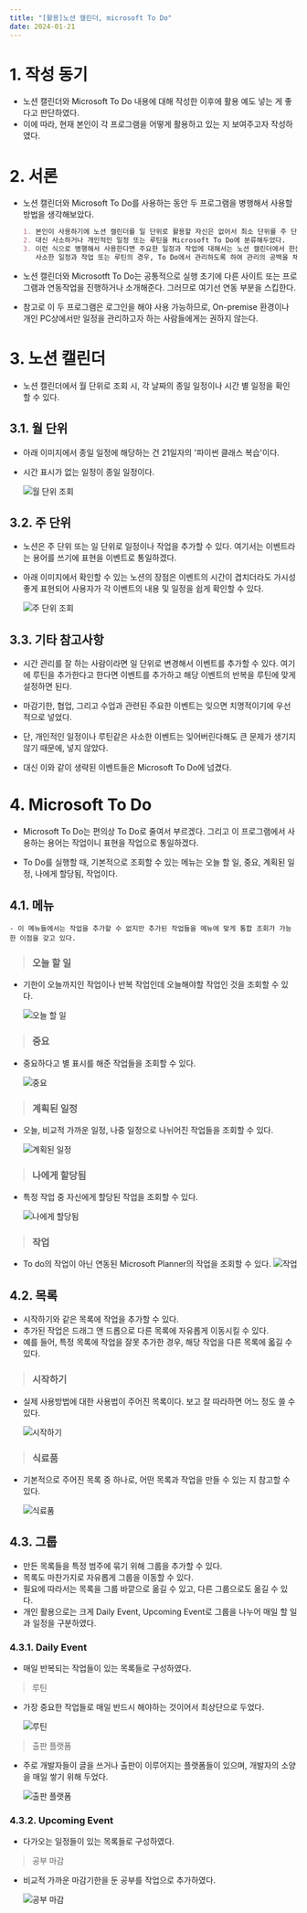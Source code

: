 ```yaml
---
title: "[활용]노션 캘린더, microsoft To Do"
date: 2024-01-21
---
```


# 1. 작성 동기

- 노션 캘린더와 Microsoft To Do 내용에 대해 작성한 이후에 활용 예도 넣는 게 좋다고 판단하였다.
- 이에 따라, 현재 본인이 각 프로그램을 어떻게 활용하고 있는 지 보여주고자 작성하였다.

# 2. 서론

- 노션 캘린더와 Microsoft To Do를 사용하는 동안 두 프로그램을 병행해서 사용할 방법을 생각해보았다.

    ```markdown
    1. 본인이 사용하기에 노션 캘린더를 일 단위로 활용할 자신은 없어서 최소 단위를 주 단위로 설정했다.
    2. 대신 사소하거나 개인적인 일정 또는 루틴을 Microsoft To Do에 분류해두었다.
    3. 이런 식으로 병행해서 사용한다면 주요한 일정과 작업에 대해서는 노션 캘린더에서 한눈에 확인할 수 있고,
       사소한 일정과 작업 또는 루틴의 경우, To Do에서 관리하도록 하여 관리의 공백을 채울 수 있다.
    ```

- 노션 캘린더와 Microsotft To Do는 공통적으로 실행 초기에 다른 사이트 또는 프로그램과 연동작업을 진행하거나 소개해준다. 그러므로 여기선 연동 부분을 스킵한다.

- 참고로 이 두 프로그램은 로그인을 해야 사용 가능하므로, On-premise 환경이나 개인 PC상에서만 일정을 관리하고자 하는 사람들에게는 권하지 않는다.


# 3. 노션 캘린더

- 노션 캘린더에서 월 단위로 조회 시, 각 날짜의 종일 일정이나 시간 별 일정을 확인할 수 있다.

## 3.1. 월 단위

- 아래 이미지에서 종일 일정에 해당하는 건 21일자의 '파이썬 클래스 복습'이다.
- 시간 표시가 없는 일정이 종일 일정이다.

    ![월 단위 조회](https://devshin-91.github.io/fig/hard_work/notion_cal_img/NotionCal1.JPG)

## 3.2. 주 단위

- 노션은 주 단위 또는 일 단위로 일정이나 작업을 추가할 수 있다. 여기서는 이벤트라는 용어를 쓰기에 표현을 이벤트로 통일하겠다. 
- 아래 이미지에서 확인할 수 있는 노션의 장점은 이벤트의 시간이 겹치더라도 가시성 좋게 표현되어 사용자가 각 이벤트의 내용 및 일정을 쉽게 확인할 수 있다.

    ![주 단위 조회](https://devshin-91.github.io/fig/hard_work/notion_cal_img/NotionCal2.JPG)

## 3.3. 기타 참고사항

- 시간 관리를 잘 하는 사람이라면 일 단위로 변경해서 이벤트를 추가할 수 있다. 여기에 루틴을 추가한다고 한다면 이벤트를 추가하고 해당 이벤트의 반복을 루틴에 맞게 설정하면 된다.

- 마감기한, 협업, 그리고 수업과 관련된 주요한 이벤트는 잊으면 치명적이기에 우선적으로 넣었다.
- 단, 개인적인 일정이나 루틴같은 사소한 이벤트는 잊어버린다해도 큰 문제가 생기지 않기 때문에, 넣지 않았다.
- 대신 이와 같이 생략된 이벤트들은 Microsoft To Do에 넘겼다.

# 4. Microsoft To Do

- Microsoft To Do는 편의상 To Do로 줄여서 부르겠다. 그리고 이 프로그램에서 사용하는 용어는 작업이니 표현을 작업으로 통일하겠다. 

- To Do를 실행할 때, 기본적으로 조회할 수 있는 메뉴는 오늘 할 일, 중요, 계획된 일정, 나에게 할당됨, 작업이다.

## 4.1. 메뉴

    - 이 메뉴들에서는 작업을 추가할 수 없지만 추가된 작업들을 메뉴에 맞게 통합 조회가 가능한 이점을 갖고 있다.

> ### 오늘 할 일

- 기한이 오늘까지인 작업이나 반복 작업인데 오늘해야할 작업인 것을 조회할 수 있다.

    ![오늘 할 일](https://devshin-91.github.io/fig/hard_work/to_do_img/Todo1.JPG)

> ### 중요

- 중요하다고 별 표시를 해준 작업들을 조회할 수 있다.

    ![중요](https://devshin-91.github.io/fig/hard_work/to_do_img/Todo2.JPG)

> ### 계획된 일정

- 오늘, 비교적 가까운 일정, 나중 일정으로 나뉘어진 작업들을 조회할 수 있다.

    ![계획된 일정](https://devshin-91.github.io/fig/hard_work/to_do_img/Todo3.JPG)

> ### 나에게 할당됨

- 특정 작업 중 자신에게 할당된 작업을 조회할 수 있다.

    ![나에게 할당됨](https://devshin-91.github.io/fig/hard_work/to_do_img/Todo4.JPG)

> ### 작업 

- To do의 작업이 아닌 연동된 Microsoft Planner의 작업을 조회할 수 있다.
    ![작업](https://devshin-91.github.io/fig/hard_work/to_do_img/Todo5.JPG)

## 4.2. 목록

- 시작하기와 같은 목록에 작업을 추가할 수 있다.
- 추가된 작업은 드래그 앤 드롭으로 다른 목록에 자유롭게 이동시킬 수 있다.
- 예를 들어, 특정 목록에 작업을 잘못 추가한 경우, 해당 작업을 다른 목록에 옯길 수 있다.

> ### 시작하기

- 실제 사용방법에 대한 사용법이 주어진 목록이다. 보고 잘 따라하면 어느 정도 쓸 수 있다.

    ![시작하기](https://devshin-91.github.io/fig/hard_work/to_do_img/Todo6.JPG)

> ### 식료품

- 기본적으로 주어진 목록 중 하나로, 어떤 목록과 작업을 만들 수 있는 지 참고할 수 있다.

    ![식료품](https://devshin-91.github.io/fig/hard_work/to_do_img/Todo7.JPG)

## 4.3. 그룹
- 만든 목록들을 특정 범주에 묶기 위해 그룹을 추가할 수 있다.
- 목록도 마찬가지로 자유롭게 그룹을 이동할 수 있다.
- 필요에 따라서는 목록을 그룹 바깥으로 옮길 수 있고, 다른 그룹으로도 옮길 수 있다.
- 개인 활용으로는 크게 Daily Event, Upcoming Event로 그룹을 나누어 매일 할 일과 일정을 구분하였다.

### 4.3.1. Daily Event  

- 매일 반복되는 작업들이 있는 목록들로 구성하였다.

> 루틴

- 가장 중요한 작업들로 매일 반드시 해야하는 것이어서 최상단으로 두었다.

    ![루틴](https://devshin-91.github.io/fig/hard_work/to_do_img/Todo8.JPG)

> 출판 플랫폼

- 주로 개발자들이 글을 쓰거나 출판이 이루어지는 플랫폼들이 있으며, 개발자의 소양을 매일 쌓기 위해 두었다.

    ![출판 플랫폼](https://devshin-91.github.io/fig/hard_work/to_do_img/Todo9.JPG)

### 4.3.2. Upcoming Event

- 다가오는 일정들이 있는 목록들로 구성하였다.

> 공부 마감

- 비교적 가까운 마감기한을 둔 공부를 작업으로 추가하였다.

    ![공부 마감](https://devshin-91.github.io/fig/hard_work/to_do_img/Todo10.JPG)
